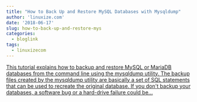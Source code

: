 ```yaml
---
title: "How to Back Up and Restore MySQL Databases with Mysqldump"
author: 'linuxize.com'
date: '2018-06-17'
slug: how-to-back-up-and-restore-mys
categories:
  - bloglink
tags:
  - linuxizecom
---
```


[This tutorial explains how to backup and restore MySQL or MariaDB databases from the command line using the mysqldump utility. The backup files created by the mysqldump utility are basically a set of SQL statements that can be used to recreate the original database. If you don't backup your databases, a software bug or a hard-drive failure could be...<click to read more>](https://linuxize.com/post/how-to-back-up-and-restore-mysql-databases-with-mysqldump/)


